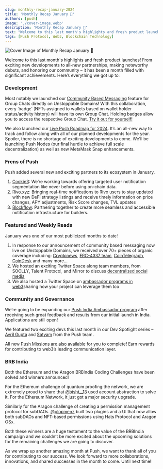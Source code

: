 ```yaml
---
slug: monthly-recap-january-2024
title: 'Monthly Recap January 🎉'
authors: [push]
image: './cover-image.webp'
description: 'Monthly Recap January 🎉'
text: "Welcome to this last month's highlights and fresh product launches! From exciting new developments to all-new partnerships, making noteworthy debuts, and honoring our community – it has been a month filled with significant achievements."
tags: [Push Protocol, Web3, Blockchain Technology]
---
```


![Cover Image of Monthly Recap January 🎉](./cover-image.webp)

<!--truncate-->

Welcome to this last month's highlights and fresh product launches! From exciting new developments to all-new partnerships, making noteworthy debuts, and honoring our community – it has been a month filled with significant achievements. Here’s everything we got up to:

### Development

Most notably we launched our [Community Based Messaging](https://push.org/blog/announcing-group-chat-from-push-unstoppable/) feature for Group Chats directly on Unstoppable Domains! With this collaboration, every ‘badge’ (NFTs assigned to wallets based on wallet holder status/activity history) will have its own Group Chat. Holding badges allow you to access the respective Group Chat. [Try it out for yourself!](https://unstoppabledomains.com/)

We also launched our [Live Push Roadmap for 2024](https://comms.push.org/docs/roadmap/). It’s an all-new way to track and follow along with all of our planned developments for the year. Spoiler, there is no shortage of exciting developments to come. We’ll be launching Push Nodes (our final hurdle to achieve full scale decentralization) as well as new MetaMask Snap enhancements.

### Frens of Push

Push added several new and exciting partners to its ecosystem in January.

1. [Cookie3](https://twitter.com/cookie3_co): We’re working towards offering targeted user notification segmentation like never before using on-chain data.
2. [Rivo.xyz](https://twitter.com/rivoxyz): Bringing real-time notifications to Rivo users to stay updated with new DeFi strategy listings and receive timely information on price changes, APY adjustments, Risk Score changes, TVL updates
3. [Blockflow](https://twitter.com/flow_block): Partnering together to create more seamless and accessible notification infrastructure for builders.

### Featured and Weekly Reads

January was one of our most publicized months to date!

1. In response to our announcement of community based messaging now live on Unstoppable Domains, we received over 70+ pieces of organic coverage including: [Cryptonews](https://cryptonews.com/news/unstoppable-and-push-protocol-launch-token-gated-chat-more-crypto-news.htm), [ERC-4337 team](https://erc4337.mirror.xyz/ghX6mENwSgsNqLz7Gqlt940akHzYWZH4LRaRAgx77VI), [CoinTelegraph](https://cointelegraph.com/news/unstoppable-domains-launches-badge-gated-group-chat-feature-username-holders), [CoinDesk](https://www.coindesk.com/tech/2024/01/11/protocol-latest-tech-news-crypto-blockchain/) and many more…
2. We hosted an exciting Twitter Space along team members, from SOCLLY, Talent Protocol, and Mirror to discuss [decentralized social media](https://x.com/PushChain/status/1745080872737313067)
3. We also hosted a Twitter Space on [ambassador programs in web3](https://x.com/PushChain/status/1750199280667705389)sharing how your project can leverage them too

### Community and Governance

We’re going to be expanding our [Push India Ambassador program](https://x.com/PushChain/status/1742942832782983452) after receiving such great feedback and results from our initial launch in India. Applications are still open!

We featured two exciting devs this last month in our Dev Spotlight series – [Avril Gupta](https://x.com/PushChain/status/1747983834405093833) and [Satyam](https://x.com/PushChain/status/1754503913322000662) from the Push team.

All new [Push Missions are also available](https://x.com/PushChain/status/1752333849642652113) for you to complete! Earn rewards for contributing to web3’s leading communication layer.

### BRB India

Both the Ethereum and the Aragon BRBIndia Coding Challenges have been solved and winners announced!

For the Ethereum challenge of quantum proofing the network, we are extremely proud to share that [@bisht\_\_13](https://twitter.com/bisht__13) used account abstraction to solve it. For the Ethereum Network, it just got a major security upgrade.

Similarly for the Aragon challenge of creating a permission management protocol for subDAOs. [@plopmenz](https://twitter.com/plopmenz) built two plugins and a UI that now allow both subDAOs and NFT-based permissions using Hats Protocol and Aragon OSx.

Both these winners are a huge testament to the value of the BRBIndia campaign and we couldn’t be more excited about the upcoming solutions for the remaining challenges we are going to discover.

As we wrap up another amazing month at Push, we want to thank all of you for contributing to our success. We look forward to more collaborations, innovations, and shared successes in the month to come. Until next time!
